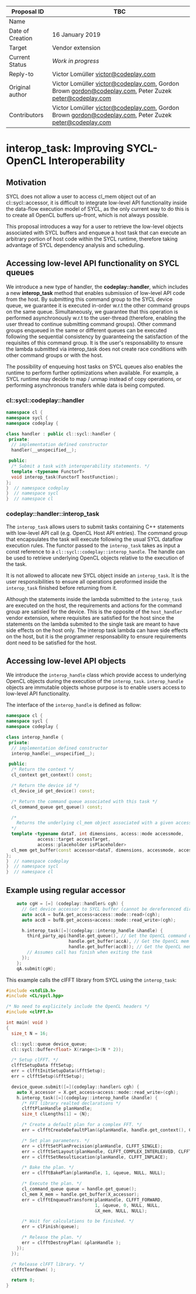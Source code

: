 | Proposal ID | TBC |
|-------------|--------|
| Name |  |
| Date of Creation | 16 January 2019 |
| Target | Vendor extension |
| Current Status | _Work in progress_ |
| Reply-to | Victor Lomüller <victor@codeplay.com> |
| Original author | Victor Lomüller <victor@codeplay.com>, Gordon Brown <gordon@codeplay.com>, Peter Zuzek <peter@codeplay.com> |
| Contributors | Victor Lomüller <victor@codeplay.com>, Gordon Brown <gordon@codeplay.com>, Peter Zuzek <peter@codeplay.com> |

# interop_task: Improving SYCL-OpenCL Interoperability

## Motivation

SYCL does not allow a user to access cl_mem object out of an cl::sycl::accessor, it is difficult to integrate low-level API functionality inside the data-flow execution model of SYCL, as the only current way to do this is to create all OpenCL buffers up-front, which is not always possible.

This proposal introduces a way for a user to retrieve the low-level objects associated with SYCL buffers and enqueue a host task that can execute an arbitrary portion of host code within the SYCL runtime, therefore taking advantage of SYCL dependency analysis and scheduling.

## Accessing low-level API functionality on SYCL queues

We introduce a new type of handler, the **codeplay::handler**, which includes a new
**interop\_task** method that enables submission of low-level API code from the host.
By submitting this command group to the SYCL device queue, we guarantee it is
executed in-order w.r.t the other command groups on the same queue.
Simultaneously, we guarantee that this operation is performed
asynchronously w.r.t to the user-thread (therefore, enabling the user
thread to continue submitting command groups).
Other command groups enqueued in the same or different queues
can be executed following the sequential consistency by guaranteeing the
satisfaction of the requisites of this command group.
It is the user's responsability to ensure the lambda submitted via interop_task does not create race conditions with other command groups or with the host.

The possibility of enqueuing host tasks on SYCL queues also enables the
runtime to perform further optimizations when available.
For example, a SYCL runtime may decide to map / unmap instead of copy operations,
or performing asynchronous transfers while data is being computed.

### cl::sycl::codeplay::handler

```cpp
namespace cl {
namespace sycl {
namespace codeplay {

class handler : public cl::sycl::handler {
 private:
  // implementation defined constructor
  handler(__unspecified__);

 public:
  /* Submit a task with interoperability statements. */
  template <typename FunctorT>
  void interop_task(FunctorT hostFunction);
};
}  // namespace codeplay
}  // namespace sycl
}  // namespace cl
```

### codeplay::handler::interop_task

The `interop_task` allows users to submit tasks containing C++ statements with low-level API call (e.g. OpenCL Host API entries).
The command group that encapsulates the task will execute following the usual SYCL dataflow execution rules.
The functor passed to the `interop_task` takes as input a const reference to a `cl::sycl::codeplay::interop_handle`. The handle can be used to retrieve underlying OpenCL objects relative to the execution of the task.

It is not allowed to allocate new SYCL object inside an `interop_task`.
It is the user responsibilities to ensure all operations peroformed inside the `interop_task` finished before returning from it.

Although the statements inside the lambda submitted to the `interop_task` are executed on the host, the requirements and actions for the command group are satisied for the device.
This is the opposite of the `host_handler` vendor extension, where requisites are satisfied for the host since the statements on the lambda submited to the single task are meant to have side effects on the host only.
The interop task lambda can have side effects on the host, but it is the programmer responsability to ensure requirements dont need to be satisfied for the host.

## Accessing low-level API objects

We introduce the `interop_handle` class which provide access to underlying OpenCL objects during the execution of the `interop_task`.
`interop_handle` objects are immutable objects whose purpose is to enable users access to low-level API functionality.

The interface of the `interop_handle` is defined as follow:
```cpp
namespace cl {
namespace sycl {
namespace codeplay {

class interop_handle {
 private:
  // implementation defined constructor
  interop_handle(__unspecified__);

 public:
  /* Return the context */
  cl_context get_context() const;

  /* Return the device id */
  cl_device_id get_device() const;

  /* Return the command queue associated with this task */
  cl_command_queue get_queue() const;

  /*
    Returns the underlying cl_mem object associated with a given accessor
  */
  template <typename dataT, int dimensions, access::mode accessmode,
            access::target accessTarget,
            access::placeholder isPlaceholder>
  cl_mem get_buffer(const accessor<dataT, dimensions, accessmode, access::target accessTarget, access::placeholder isPlaceholder>&) const;
};
}  // namespace codeplay
}  // namespace sycl
}  // namespace cl
```

## Example using regular accessor

```cpp
    auto cgH = [=] (codeplay::handler& cgh) {
      // Get device accessor to SYCL buffer (cannot be dereferenced directly in interop_task).
      auto accA = bufA.get_access<access::mode::read>(cgh);
      auto accB = bufB.get_access<access::mode::read_write>(cgh);

      h.interop_task([=](codeplay::interop_handle &handle) {
        third_party_api(handle.get_queue(), // Get the OpenCL command queue to use, can be the fallback
                        handle.get_buffer(accA), // Get the OpenCL mem object behind accA
                        handle.get_buffer(accB)); // Get the OpenCL mem object behind accB
        // Assumes call has finish when exiting the task
      });
    };
    qA.submit(cgH);
```

This example calls the clFFT library from SYCL using the `interop_task`:
```cpp
#include <stdlib.h>
#include <CL/sycl.hpp>

/* No need to explicitely include the OpenCL headers */
#include <clFFT.h>

int main( void )
{
  size_t N = 16;

  cl::sycl::queue device_queue;
  cl::sycl::buffer<float> X(range<1>(N * 2));

  /* Setup clFFT. */
  clfftSetupData fftSetup;
  err = clfftInitSetupData(&fftSetup);
  err = clfftSetup(&fftSetup);

  device_queue.submit([=](codeplay::handler& cgh) {
    auto X_accessor = X.get_access<access::mode::read_write>(cgh);
    h.interop_task([=](codeplay::interop_handle &handle) {
      /* FFT library realted declarations */
      clfftPlanHandle planHandle;
      size_t clLengths[1] = {N};

      /* Create a default plan for a complex FFT. */
      err = clfftCreateDefaultPlan(&planHandle, handle.get_context(), CLFFT_1D, clLengths);

      /* Set plan parameters. */
      err = clfftSetPlanPrecision(planHandle, CLFFT_SINGLE);
      err = clfftSetLayout(planHandle, CLFFT_COMPLEX_INTERLEAVED, CLFFT_COMPLEX_INTERLEAVED);
      err = clfftSetResultLocation(planHandle, CLFFT_INPLACE);

      /* Bake the plan. */
      err = clfftBakePlan(planHandle, 1, &queue, NULL, NULL);

      /* Execute the plan. */
      cl_command_queue queue = handle.get_queue();
      cl_mem X_mem = handle.get_buffer(X_accessor);
      err = clfftEnqueueTransform(planHandle, CLFFT_FORWARD,
                                  1, &queue, 0, NULL, NULL,
                                  &X_mem, NULL, NULL);

      /* Wait for calculations to be finished. */
      err = clFinish(queue);

      /* Release the plan. */
      err = clfftDestroyPlan( &planHandle );
    });
  });

  /* Release clFFT library. */
  clfftTeardown( );

  return 0;
}
```
